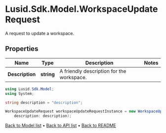 # Lusid.Sdk.Model.WorkspaceUpdateRequest
A request to update a workspace.

## Properties

Name | Type | Description | Notes
------------ | ------------- | ------------- | -------------
**Description** | **string** | A friendly description for the workspace. | 

```csharp
using Lusid.Sdk.Model;
using System;

string description = "description";

WorkspaceUpdateRequest workspaceUpdateRequestInstance = new WorkspaceUpdateRequest(
    description: description);
```

[Back to Model list](../README.md#documentation-for-models) &#8226; [Back to API list](../README.md#documentation-for-api-endpoints) &#8226; [Back to README](../README.md)

